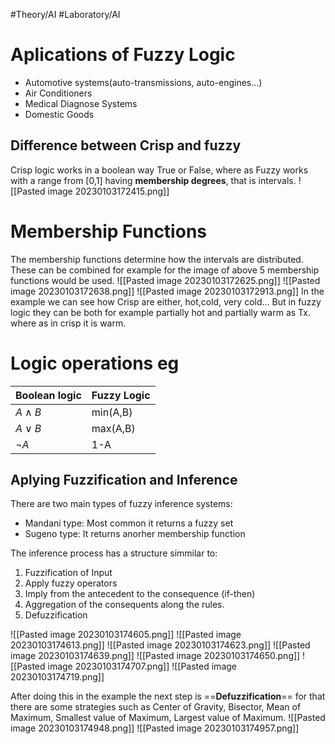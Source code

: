 #Theory/AI #Laboratory/AI

# Aplications of Fuzzy Logic
- Automotive systems(auto-transmissions, auto-engines...)
- Air Conditioners
- Medical Diagnose Systems
- Domestic Goods

## Difference between Crisp and fuzzy
Crisp logic works in a boolean way True or False, where as Fuzzy works with a range from [0,1] having **membership degrees**, that is intervals.
![[Pasted image 20230103172415.png]]
# Membership Functions
The membership functions determine how the intervals are distributed. These can be combined for example for the image of above 5 membership functions would be used.
![[Pasted image 20230103172625.png]]
![[Pasted image 20230103172638.png]]
![[Pasted image 20230103172913.png]]
In the example we can see how Crisp are either, hot,cold, very cold... But in fuzzy logic they can be both for example partially hot and partially warm as Tx. where as in crisp it is warm.

# Logic operations eg
| Boolean logic | Fuzzy Logic |
| ------------- | ----------- |
| $A\land B$    | min(A,B)    |
| $A\lor B$     | max(A,B)            |
| $\neg A$      |   1-A          |
## Aplying Fuzzification and Inference
There are two main types of fuzzy inference systems:
- Mandani type: Most common it returns a fuzzy set
- Sugeno type: It returns anorher membership function

The inference process has a structure simmilar to:
1. Fuzzification of Input
2. Apply fuzzy operators
3. Imply from the antecedent to the consequence (if-then)
4. Aggregation of the consequents along the rules.
5. Defuzzification

![[Pasted image 20230103174605.png]]
![[Pasted image 20230103174613.png]]
![[Pasted image 20230103174623.png]]
![[Pasted image 20230103174639.png]]
![[Pasted image 20230103174650.png]]
![[Pasted image 20230103174707.png]]
![[Pasted image 20230103174719.png]]

After doing this in the example the next step is ==**Defuzzification**== for that there are some strategies such as Center of Gravity, Bisector, Mean of Maximum, Smallest value of Maximum, Largest value of Maximum.
![[Pasted image 20230103174948.png]]
![[Pasted image 20230103174957.png]]
